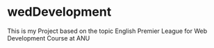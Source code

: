# wedDevelopment
This is my Project based on the topic English Premier League for Web Development Course at ANU

